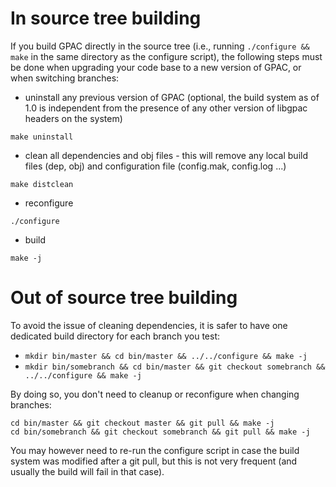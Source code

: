 # In source tree building
If you build GPAC directly in the source tree (i.e., running `./configure && make` in the same directory as the configure script), the following steps must be done when upgrading your code base to a new version of GPAC, or when switching branches:

- uninstall any previous version of GPAC (optional, the build system as of 1.0 is independent from the presence of any other version of libgpac headers on the system)

`make uninstall`
 
- clean all dependencies and obj files - this will remove any local build files (dep, obj) and configuration file (config.mak, config.log ...) 

`make distclean`

- reconfigure 

`./configure`

- build

`make -j`

# Out of source tree building

To avoid the issue of cleaning dependencies, it is safer to have one dedicated build directory for each branch you test:
-  `mkdir bin/master && cd bin/master && ../../configure && make -j`
-  `mkdir bin/somebranch && cd bin/master && git checkout somebranch && ../../configure && make -j`

By doing so, you don't need to cleanup or reconfigure when changing branches:

```
cd bin/master && git checkout master && git pull && make -j
cd bin/somebranch && git checkout somebranch && git pull && make -j
```

You may however need to re-run the configure script in case the build system was modified after a git pull, but this is not very frequent (and usually the build will fail in that case).
